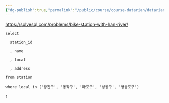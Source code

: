 ```yaml
---
{"dg-publish":true,"permalink":"/public/course/course-datarian/datarian/","created":"2025-08-29T12:27:48.035+09:00","updated":"2025-08-29T16:08:46.429+09:00"}
---
```


https://solvesql.com/problems/bike-station-with-han-river/



```MYSQL
select

  station_id

  , name

  , local

  , address

from station

where local in ('광진구', '동작구', '마포구', '성동구', '영등포구')

;
```